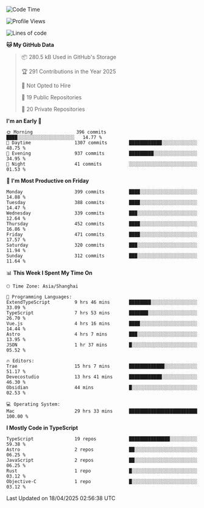 <!--START_SECTION:waka-->
![Code Time](http://img.shields.io/badge/Code%20Time-3%2C348%20hrs%2018%20mins-blue)

![Profile Views](http://img.shields.io/badge/Profile%20Views-0-blue)

![Lines of code](https://img.shields.io/badge/From%20Hello%20World%20I%27ve%20Written-2.9%20million%20lines%20of%20code-blue)

**🐱 My GitHub Data** 

> 📦 280.5 kB Used in GitHub's Storage 
 > 
> 🏆 291 Contributions in the Year 2025
 > 
> 🚫 Not Opted to Hire
 > 
> 📜 19 Public Repositories 
 > 
> 🔑 20 Private Repositories 
 > 
**I'm an Early 🐤** 

```text
🌞 Morning                396 commits         ████░░░░░░░░░░░░░░░░░░░░░   14.77 % 
🌆 Daytime                1307 commits        ████████████░░░░░░░░░░░░░   48.75 % 
🌃 Evening                937 commits         █████████░░░░░░░░░░░░░░░░   34.95 % 
🌙 Night                  41 commits          ░░░░░░░░░░░░░░░░░░░░░░░░░   01.53 % 
```
📅 **I'm Most Productive on Friday** 

```text
Monday                   399 commits         ████░░░░░░░░░░░░░░░░░░░░░   14.88 % 
Tuesday                  388 commits         ████░░░░░░░░░░░░░░░░░░░░░   14.47 % 
Wednesday                339 commits         ███░░░░░░░░░░░░░░░░░░░░░░   12.64 % 
Thursday                 452 commits         ████░░░░░░░░░░░░░░░░░░░░░   16.86 % 
Friday                   471 commits         ████░░░░░░░░░░░░░░░░░░░░░   17.57 % 
Saturday                 320 commits         ███░░░░░░░░░░░░░░░░░░░░░░   11.94 % 
Sunday                   312 commits         ███░░░░░░░░░░░░░░░░░░░░░░   11.64 % 
```


📊 **This Week I Spent My Time On** 

```text
🕑︎ Time Zone: Asia/Shanghai

💬 Programming Languages: 
ExtendTypeScript         9 hrs 46 mins       ████████░░░░░░░░░░░░░░░░░   33.09 % 
TypeScript               7 hrs 53 mins       ███████░░░░░░░░░░░░░░░░░░   26.70 % 
Vue.js                   4 hrs 16 mins       ████░░░░░░░░░░░░░░░░░░░░░   14.44 % 
Astro                    4 hrs 7 mins        ███░░░░░░░░░░░░░░░░░░░░░░   13.95 % 
JSON                     1 hr 37 mins        █░░░░░░░░░░░░░░░░░░░░░░░░   05.52 % 

🔥 Editors: 
Trae                     15 hrs 7 mins       █████████████░░░░░░░░░░░░   51.17 % 
Devecostudio             13 hrs 41 mins      ████████████░░░░░░░░░░░░░   46.30 % 
Obsidian                 44 mins             █░░░░░░░░░░░░░░░░░░░░░░░░   02.53 % 

💻 Operating System: 
Mac                      29 hrs 33 mins      █████████████████████████   100.00 % 
```

**I Mostly Code in TypeScript** 

```text
TypeScript               19 repos            ███████████████░░░░░░░░░░   59.38 % 
Astro                    2 repos             ██░░░░░░░░░░░░░░░░░░░░░░░   06.25 % 
JavaScript               2 repos             ██░░░░░░░░░░░░░░░░░░░░░░░   06.25 % 
Rust                     1 repo              █░░░░░░░░░░░░░░░░░░░░░░░░   03.12 % 
Objective-C              1 repo              █░░░░░░░░░░░░░░░░░░░░░░░░   03.12 % 
```




 Last Updated on 18/04/2025 02:56:38 UTC
<!--END_SECTION:waka-->